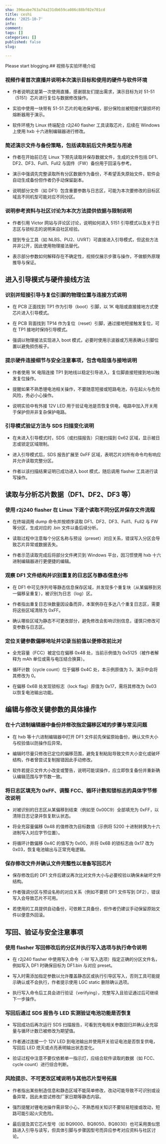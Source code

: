 ```yaml
---
sha: 396eabe763a74a231db659ca086c88bf02e701cd
title: ceshi
date: '2025-10-7'
info: 
comment: 
tags: []
categories: []
published: false
slug: 

---
```

Please start blogging.## 视频与实验环境介绍

### 视频作者首次直播并说明本次演示目标和使用的硬件与软件环境

- 作者说明这是第一次使用直播，感谢朋友们提出需求，演示目标为对 51-51（5151）芯片进行复位与数据修改操作。

- 实验中使用一块带有 51-51 芯片的电池保护板，部分保险丝被短接代替损坏的熔断器用于演示。

- 软件环境为 Linux 终端配合 r2j240 flasher 工具读取芯片，后续在 Windows 上使用 hxb 十六进制编辑器进行修改。

### 简述演示文件与备份策略，包括读取前后文件类型与用途

- 作者在开始前已在 Linux 下预先读取并保存数据文件，生成的文件包括 DF1、DF2、DF3、Full1、Full2 与固件（FW）备份用于回滚与参考。

- 演示中强调先完整读取所有分区数据作为备份，不希望丢失原始文件，软件会自动生成备份但作者仍手动保留副本。

- 说明部分文件（如 DF1）包含重要参数与日志区，可能为本次要修改的目标区域且不同机型可能对应不同分区。

### 说明参考资料与社区讨论为本次方法提供依据与限制说明

- 作者引用 Victor 网站与评论区讨论，说明如何进入 5151 引导模式以及关于日志区与锁标志的说明来自社区经验。

- 提到专业工具（如 NLBS、PU2、UVRT）可直接进入引导模式，但这些方法并非公开，因此使用物理接法替代。

- 表示部分参数如何解释存在不确定性，视频仅展示步骤与操作，不做额外原理推导与保证。

## 进入引导模式与硬件接线方法

### 识别并短接引导与复位引脚的物理位置与连接方式说明

- 在 PCB 正面找到 TP1 作为引导（boot）引脚，以 1K 电阻或直接接地方式使芯片进入引导模式。

- 在 PCB 背面找到 TP14 作为复位（reset）引脚，通过接地短接触发复位，可在 TP1 接地时保持引导模式。

- 强调以物理接法实现进入 boot 模式，必要时使用示波器或万用表确认引脚位置以避免损伤板子。

### 提示硬件连接细节与安全注意事项，包含电阻值与接地说明

- 作者使用 1K 电阻连接 TP1 到地线以稳定引导进入，复位脚直接短接到地以触发复位操作。

- 提醒如果不熟悉锂电池相关操作，不要随意短接或短路电池，存在起火与危险风险，务必小心操作。

- 说明实验中有外接 12V LED 用于验证电池是否恢复供电，电路中加入开关用于保护但并非复杂保护电路。

### 引导模式验证方法与 SDS 扫描变化说明

- 在未进入引导模式时，SDS（或扫描报告）只能扫描到 0x62 区域，显示被日志或锁定区域限制。

- 进入引导模式后，SDS 报告扩展至 0xFF 区域，表明芯片对所有命令均有响应并允许读取完整分区。

- 作者以该扫描结果证明已成功进入 boot 模式，随后调用 flasher 工具进行读写操作。

## 读取与分析芯片数据（DF1、DF2、DF3 等）

### 使用 r2j240 flasher 在 Linux 下逐个读取不同分区并保存文件流程

- 在终端调用 dump 命令并按顺序读取 DF1、DF2、DF3、Full1、Full2 与 FW 等分区，生成对应的 .bin 文件以备后续分析。

- 读取过程中注意每个分区名称与预设（preset）对应关系，错误写入分区会导致芯片异常或数据丢失。

- 作者示范读取完成后将部分文件拷贝到 Windows 平台，因习惯使用 hxb 十六进制编辑器进行更便捷的编辑。

### 观察 DF1 文件结构并识别重复的日志区与静态信息分布

- 在 DF1 中可见序列号等静态信息保存区域，并发现多个重复块（从某偏移到另一偏移呈重复），被识别为日志（log）区。

- 作者指出重复日志块数量因设备而异，本案例存在多达八个重复日志区，需要将这些区域清除为 0xFF。

- 确认哪些区域为静态不可更改部分，避免修改会影响识别信息，谨慎只修改可变参数与日志区。

### 定位关键参数偏移地址并记录当前值以便修改前比对

- 全充容量（FCC）被定位在偏移 0x48 处，当前示例值为 0x5125（被作者解释为 mAh 单位或需与电压结合换算）。

- 循环计数（cycle count）位于偏移 0x4C 处，本示例原值为 3，演示中会将其修改为 0。

- 在偏移 0x6B 处发现锁标志（lock flag）原值为 0x17，需将其修改为 0x03 以恢复电池输出功能。

## 编辑与修改关键参数的具体操作

### 在十六进制编辑器中备份并修改指定偏移区域的步骤与常见问题

- 在 hxb 等十六进制编辑器中打开 DF1 文件前先保留原始备份，确认文件大小与校验值以防操作后异常。

- 编辑时尽量只修改已定位的偏移范围，避免复制粘贴导致文件大小变化或破坏结构，作者曾尝试复制报错因此手动修改。

- 软件若提示文件大小改变或警告，说明可能误操作，应立即恢复备份并重新确认编辑范围与字节数一致。

### 将日志区填充为 0xFF、调整 FCC、循环计数和锁标志的具体字节修改说明

- 对被识别的日志区从某偏移到结束（例如至 0x00C9）全部填充为 0xFF，以清除日志记录并恢复默认状态。

- 将全充容量偏移 0x48 的值修改为目标数值（示例将 5200 十进制转换为十六进制写入对应字节位置）。

- 将循环计数偏移 0x4C 的值写为 0x00，并将 0x6B 的锁标志由 0x17 改为 0x03，恢复电池输出与正常充电逻辑。

### 保存修改文件并确认文件完整性以准备写回芯片

- 保存修改后的 DF1 文件后建议再次比对文件大小与必要校验以确保未破坏文件结构。

- 作者强调分区与预设名称的对应关系（例如不要把 DF1 文件写到 DF2），错误写入会导致芯片不可用。

- 若使用的工具提供自动备份，可依赖工具备份，但作者仍建议手动保留原始文件以便意外回滚。

## 写回、验证与安全注意事项

### 使用 flasher 写回修改后的分区并执行写入选项与执行命令说明

- 在 r2j240 flasher 中使用写入命令（-W 写入选项）指定正确的分区文件名，例如写入 DF1 时确保目标为 DF1.bin 与对应 preset。

- 写入时需添加指定参数以允许覆盖静态区或执行引导区写入，否则工具可能提示确认或不会执行，作者提示使用 LGC static 删除确认选项。

- 执行写入命令后工具会进行验证（verifying），完整写入且验证通过后可继续下一步操作。

### 写回后通过 SDS 报告与 LED 实测验证电池功能是否恢复

- 写回成功后再次运行 SDS 扫描报告，可看到充电相关参数回归并确认全充容量与循环计数已被修改为期望值。

- 作者通过连接一个 12V LED 到电池输出并使用开关验证电池是否恢复供电，写回后 LED 熄灭或点亮表明输出状态变化。

- 验证过程中注意不要仅依赖单一指示灯，应结合软件读取的数据（如 FCC、cycle count）进行综合判断。

### 风险提示、不可更改区域说明与其他芯片型号拓展

- 作者指出某些制造信息和静态区域不能简单修改，改动可能导致不可识别或设备异常，因此未尝试修改厂家日期等静态内容。

- 强烈提醒对锂电池操作需非常小心，不熟悉相关知识不要轻易短接或改动，短路可能引起火灾危险。

- 最后提及其它芯片型号（如 BQ9000、BQ8050、BQ8030）也可采用类似思路进入引导与读写，但具体引脚与步骤因型号而异应参考对应资料与社区讨论。

